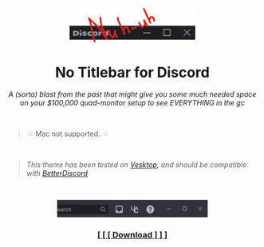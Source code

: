 <p align="center">
    <img width="50%" src="banner.png"></img>
</p>
<h1 align="center">No Titlebar for Discord</h1>
<p align="center"><i>A (sorta) blast from the past that might give you some much needed space on your $100,000 quad-monitor setup to see EVERYTHING in the gc</i></p>

<br>

<blockquote>
<picture>
    <source media="(prefers-color-scheme: dark)" srcset="macnt-dark.png" width="14px">
    <img alt="iCon" src="macnt.png" width="14px">
  </picture> Mac not supported. <picture>
    <source media="(prefers-color-scheme: dark)" srcset="macnt-dark.png" width="14px">
    <img alt="iCon" src="macnt.png" width="14px">
  </picture>
</blockquote>
<br>

> _This theme has been tested on [Vesktop](https://github.com/Vencord/Vesktop/), and should be compatible with [BetterDiscord](https://betterdiscord.app)_

<br>

<p align="center">
    <img width="60%" src="preview.png"></img>
</p>

<h3 align="center"><a href="https://github.com/kckarnige/notitlebar-theme/blob/main/classicTitlebar.theme.css">[ [ [ Download ] ] ]</a></h3>
